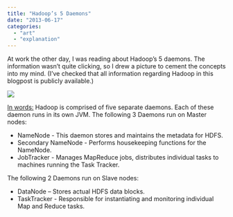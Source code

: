 ```yaml
---
title: "Hadoop’s 5 Daemons"
date: "2013-06-17"
categories: 
  - "art"
  - "explanation"
---
```


At work the other day, I was reading about Hadoop’s 5 daemons. The information wasn’t quite clicking, so I drew a picture to cement the concepts into my mind. (I’ve checked that all information regarding Hadoop in this blogpost is publicly available.)

[![](/wp-content/uploads/2013/06/hadoop.jpg)](/wp-content/uploads/2013/06/hadoop.jpg)

[In words:](http://www.fromdev.com/2010/12/interview-questions-hadoop-mapreduce.html) Hadoop is comprised of five separate daemons. Each of these daemon runs in its own JVM. The following 3 Daemons run on Master nodes:

- NameNode - This daemon stores and maintains the metadata for HDFS.
- Secondary NameNode - Performs housekeeping functions for the NameNode.
- JobTracker - Manages MapReduce jobs, distributes individual tasks to machines running the Task Tracker.

The following 2 Daemons run on Slave nodes:

- DataNode – Stores actual HDFS data blocks.
- TaskTracker - Responsible for instantiating and monitoring individual Map and Reduce tasks.

